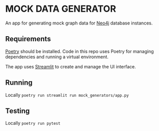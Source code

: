# MOCK DATA GENERATOR
An app for generating mock graph data for [Neo4j](https://neo4j.com/) database instances.

## Requirements
[Poetry](https://python-poetry.org/) should be installed. Code in this repo uses Poetry for managing dependencies and running a virtual environment.

The app uses [Streamlit](https://streamlit.io/) to create and manage the UI interface.

## Running
Locally
`poetry run streamlit run mock_generators/app.py`


## Testing
Locally
`poetry run pytest`

